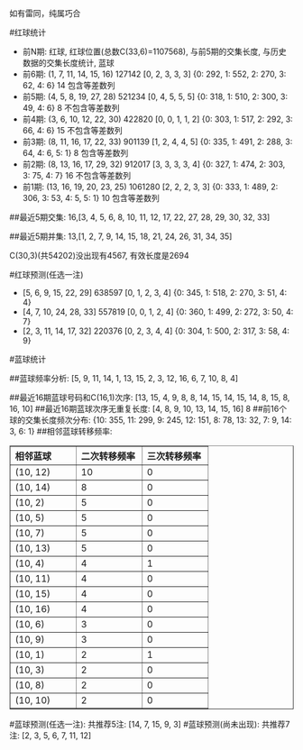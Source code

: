 <!-- 
.. title: 双色球2011056期(2011-05-17)数据分析报告
.. slug: slott-2011056-2011-05-17-report
.. date: 2011-05-18 08:00:00 UTC+08:00
.. tags: Lottery
.. link: 
.. description: 
.. type: text
-->

如有雷同，纯属巧合

<!-- TEASER_END-->

#红球统计

- 前N期: 红球, 红球位置(总数C(33,6)=1107568), 与前5期的交集长度, 与历史数据的交集长度统计, 蓝球
- 前6期: (1, 7, 11, 14, 15, 16) 127142 [0, 2, 3, 3, 3] {0: 292, 1: 552, 2: 270, 3: 62, 4: 6} 14 包含等差数列
- 前5期: (4, 5, 8, 19, 27, 28) 521234 [0, 4, 5, 5, 5] {0: 318, 1: 510, 2: 300, 3: 49, 4: 6} 8 不包含等差数列
- 前4期: (3, 6, 10, 12, 22, 30) 422820 [0, 0, 1, 1, 2] {0: 303, 1: 517, 2: 292, 3: 66, 4: 6} 15 不包含等差数列
- 前3期: (8, 11, 16, 17, 22, 33) 901139 [1, 2, 4, 4, 5] {0: 335, 1: 491, 2: 288, 3: 64, 4: 6, 5: 1} 8 包含等差数列
- 前2期: (8, 13, 16, 17, 29, 32) 912017 [3, 3, 3, 3, 4] {0: 327, 1: 474, 2: 303, 3: 75, 4: 7} 16 不包含等差数列
- 前1期: (13, 16, 19, 20, 23, 25) 1061280 [2, 2, 2, 3, 3] {0: 333, 1: 489, 2: 306, 3: 53, 4: 5, 5: 1} 10 包含等差数列

##最近5期交集:
16,[3, 4, 5, 6, 8, 10, 11, 12, 17, 22, 27, 28, 29, 30, 32, 33]

##最近5期并集:
13,[1, 2, 7, 9, 14, 15, 18, 21, 24, 26, 31, 34, 35]

C(30,3)(共54202)没出现有4567, 
有效长度是2694

#红球预测(任选一注)

- [5, 6, 9, 15, 22, 29] 638597 [0, 1, 2, 3, 4] {0: 345, 1: 518, 2: 270, 3: 51, 4: 4}
- [4, 7, 10, 24, 28, 33] 557819 [0, 0, 1, 2, 4] {0: 360, 1: 499, 2: 272, 3: 50, 4: 7}
- [2, 3, 11, 14, 17, 32] 220376 [0, 2, 3, 4, 4] {0: 304, 1: 500, 2: 317, 3: 58, 4: 9}

#蓝球统计

##蓝球频率分析:
[5, 9, 11, 14, 1, 13, 15, 2, 3, 12, 16, 6, 7, 10, 8, 4]

##最近16期蓝球号码和C(16,1)次序:
[13, 15, 4, 9, 8, 8, 14, 15, 14, 15, 14, 8, 15, 8, 16, 10]
##最近16期蓝球次序无重复长度:
[4, 8, 9, 10, 13, 14, 15, 16] 8
##前16个球的交集长度频次分布:
{10: 355, 11: 299, 9: 245, 12: 151, 8: 78, 13: 32, 7: 9, 14: 3, 6: 1}
##相邻蓝球转移频率:
<table border="1" class="table table-striped dataframe">
  <thead>
    <tr style="text-align: left;">
      <th style="min-width: 100px;">相邻蓝球</th>
      <th style="min-width: 100px;">二次转移频率</th>
      <th style="min-width: 100px;">三次转移频率</th>
    </tr>
  </thead>
  <tbody>
    <tr>
      <td> (10, 12)</td>
      <td> 10</td>
      <td> 0</td>
    </tr>
    <tr>
      <td> (10, 14)</td>
      <td>  8</td>
      <td> 0</td>
    </tr>
    <tr>
      <td>  (10, 2)</td>
      <td>  5</td>
      <td> 0</td>
    </tr>
    <tr>
      <td>  (10, 5)</td>
      <td>  5</td>
      <td> 0</td>
    </tr>
    <tr>
      <td>  (10, 7)</td>
      <td>  5</td>
      <td> 0</td>
    </tr>
    <tr>
      <td> (10, 13)</td>
      <td>  5</td>
      <td> 0</td>
    </tr>
    <tr>
      <td>  (10, 4)</td>
      <td>  4</td>
      <td> 1</td>
    </tr>
    <tr>
      <td> (10, 11)</td>
      <td>  4</td>
      <td> 0</td>
    </tr>
    <tr>
      <td> (10, 15)</td>
      <td>  4</td>
      <td> 0</td>
    </tr>
    <tr>
      <td> (10, 16)</td>
      <td>  4</td>
      <td> 0</td>
    </tr>
    <tr>
      <td>  (10, 6)</td>
      <td>  3</td>
      <td> 0</td>
    </tr>
    <tr>
      <td>  (10, 9)</td>
      <td>  3</td>
      <td> 0</td>
    </tr>
    <tr>
      <td>  (10, 1)</td>
      <td>  2</td>
      <td> 1</td>
    </tr>
    <tr>
      <td>  (10, 3)</td>
      <td>  2</td>
      <td> 0</td>
    </tr>
    <tr>
      <td>  (10, 8)</td>
      <td>  2</td>
      <td> 0</td>
    </tr>
    <tr>
      <td> (10, 10)</td>
      <td>  2</td>
      <td> 0</td>
    </tr>
  </tbody>
</table>
#蓝球预测(任选一注):
共推荐5注: [14, 7, 15, 9, 3]
#蓝球预测(尚未出现):
共推荐7注: [2, 3, 5, 6, 7, 11, 12]

